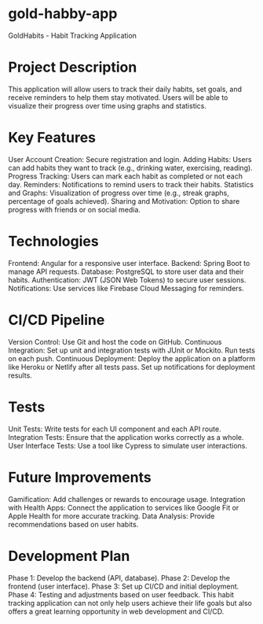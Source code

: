 # gold-habby-app
GoldHabits - Habit Tracking Application

# Project Description
This application will allow users to track their daily habits, set goals, and receive reminders to help them stay motivated. Users will be able to visualize their progress over time using graphs and statistics.

# Key Features
User Account Creation: Secure registration and login.
Adding Habits: Users can add habits they want to track (e.g., drinking water, exercising, reading).
Progress Tracking: Users can mark each habit as completed or not each day.
Reminders: Notifications to remind users to track their habits.
Statistics and Graphs: Visualization of progress over time (e.g., streak graphs, percentage of goals achieved).
Sharing and Motivation: Option to share progress with friends or on social media.
# Technologies
Frontend: Angular for a responsive user interface.
Backend: Spring Boot to manage API requests.
Database: PostgreSQL to store user data and their habits.
Authentication: JWT (JSON Web Tokens) to secure user sessions.
Notifications: Use services like Firebase Cloud Messaging for reminders.
# CI/CD Pipeline
Version Control: Use Git and host the code on GitHub.
Continuous Integration:
Set up unit and integration tests with JUnit or Mockito.
Run tests on each push.
Continuous Deployment:
Deploy the application on a platform like Heroku or Netlify after all tests pass.
Set up notifications for deployment results.
# Tests
Unit Tests: Write tests for each UI component and each API route.
Integration Tests: Ensure that the application works correctly as a whole.
User Interface Tests: Use a tool like Cypress to simulate user interactions.
# Future Improvements
Gamification: Add challenges or rewards to encourage usage.
Integration with Health Apps: Connect the application to services like Google Fit or Apple Health for more accurate tracking.
Data Analysis: Provide recommendations based on user habits.
# Development Plan
Phase 1: Develop the backend (API, database).
Phase 2: Develop the frontend (user interface).
Phase 3: Set up CI/CD and initial deployment.
Phase 4: Testing and adjustments based on user feedback.
This habit tracking application can not only help users achieve their life goals but also offers a great learning opportunity in web development and CI/CD.
